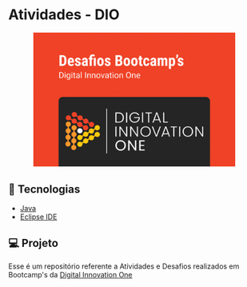 # Atividades - DIO

<div align="center">
    <img src="./.github/preview.png" width="80%" />
</div>

## 🚀 Tecnologias
- [Java](https://www.java.com/pt-BR/)
- [Eclipse IDE](https://www.eclipse.org)

## 💻 Projeto
Esse é um repositório referente a Atividades e Desafios realizados em Bootcamp's da [Digital Innovation One](https://dio.me/)
